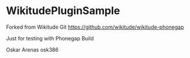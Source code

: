 WikitudePluginSample
====================

Forked from Wikitude Git 
https://github.com/wikitude/wikitude-phonegap


Just for testing with Phonegap Build



Oskar Arenas
osk386

